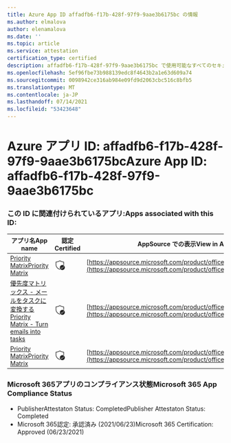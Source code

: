 ```yaml
---
title: Azure App ID affadfb6-f17b-428f-97f9-9aae3b6175bc の情報
ms.author: elmalova
author: elenamalova
ms.date: ''
ms.topic: article
ms.service: attestation
certification_type: certified
description: affadfb6-f17b-428f-97f9-9aae3b6175bc で使用可能なすべてのセキュリティおよびコンプライアンス情報。
ms.openlocfilehash: 5ef96fbe73b988139edc8f4643b2a1e63d609a74
ms.sourcegitcommit: 0098942ce316ab984e09fd9d2063cbc516c8bfb5
ms.translationtype: MT
ms.contentlocale: ja-JP
ms.lasthandoff: 07/14/2021
ms.locfileid: "53423648"
---
```

# <a name="azure-app-id-affadfb6-f17b-428f-97f9-9aae3b6175bc"></a><span data-ttu-id="240b9-103">Azure アプリ ID: affadfb6-f17b-428f-97f9-9aae3b6175bc</span><span class="sxs-lookup"><span data-stu-id="240b9-103">Azure App ID: affadfb6-f17b-428f-97f9-9aae3b6175bc</span></span>


### <a name="apps-associated-with-this-id"></a><span data-ttu-id="240b9-104">この ID に関連付けられているアプリ:</span><span class="sxs-lookup"><span data-stu-id="240b9-104">Apps associated with this ID:</span></span>
| <span data-ttu-id="240b9-105">**アプリ名**</span><span class="sxs-lookup"><span data-stu-id="240b9-105">**App name**</span></span> | <span data-ttu-id="240b9-106">**認定**</span><span class="sxs-lookup"><span data-stu-id="240b9-106">**Certified**</span></span> | <span data-ttu-id="240b9-107">**AppSource での表示**</span><span class="sxs-lookup"><span data-stu-id="240b9-107">**View in AppSource**</span></span> |
|-|-|-|
| [<span data-ttu-id="240b9-108">Priority Matrix</span><span class="sxs-lookup"><span data-stu-id="240b9-108">Priority Matrix</span></span>](https://docs.microsoft.com/en-us/microsoft-365-app-certification/forward/WA104382005) | <img alt="Certified application badge" src="../media/certified-badge.png" height="25" width="25" /> | [https://appsource.microsoft.com/product/office/WA104382005](https://appsource.microsoft.com/product/office/WA104382005) |
| [<span data-ttu-id="240b9-109">優先度マトリックス - メールをタスクに変換する</span><span class="sxs-lookup"><span data-stu-id="240b9-109">Priority Matrix - Turn emails into tasks</span></span>](https://docs.microsoft.com/en-us/microsoft-365-app-certification/forward/WA104381735) | <img alt="Certified application badge" src="../media/certified-badge.png" height="25" width="25" /> | [https://appsource.microsoft.com/product/office/WA104381735](https://appsource.microsoft.com/product/office/WA104381735) |
| [<span data-ttu-id="240b9-110">Priority Matrix</span><span class="sxs-lookup"><span data-stu-id="240b9-110">Priority Matrix</span></span>](https://docs.microsoft.com/en-us/microsoft-365-app-certification/forward/appfluenceinc.m_pm_msft) | <img alt="Certified application badge" src="../media/certified-badge.png" height="25" width="25" /> | [https://appsource.microsoft.com/product/office/appfluenceinc.m_pm_msft](https://appsource.microsoft.com/product/office/appfluenceinc.m_pm_msft) |

### <a name="microsoft-365-app-compliance-status"></a><span data-ttu-id="240b9-111">Microsoft 365アプリのコンプライアンス状態</span><span class="sxs-lookup"><span data-stu-id="240b9-111">Microsoft 365 App Compliance Status</span></span>
- <span data-ttu-id="240b9-112">PublisherAttestaton Status: Completed</span><span class="sxs-lookup"><span data-stu-id="240b9-112">Publisher Attestaton Status: Completed</span></span>
- <span data-ttu-id="240b9-113">Microsoft 365認定: 承認済み (2021/06/23)</span><span class="sxs-lookup"><span data-stu-id="240b9-113">Microsoft 365 Certification: Approved (06/23/2021)</span></span>
